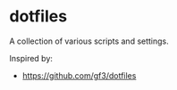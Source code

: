 dotfiles
========

A collection of various scripts and settings.

Inspired by:
- https://github.com/gf3/dotfiles
